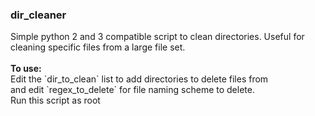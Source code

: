 <h3>dir_cleaner</h3>
Simple python 2 and 3 compatible script to clean directories. Useful for cleaning specific files from a large file set.
<br/>
<br/>
<b>To use:</b><br/>
Edit the `dir_to_clean` list to add directories to delete files from<br/>
and edit `regex_to_delete` for file naming scheme to delete.<br/>
Run this script as root
